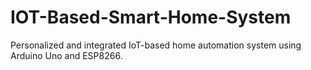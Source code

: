 # IOT-Based-Smart-Home-System
Personalized and integrated IoT-based home automation system using Arduino Uno and ESP8266.
